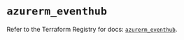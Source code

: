 # `azurerm_eventhub`

Refer to the Terraform Registry for docs: [`azurerm_eventhub`](https://registry.terraform.io/providers/hashicorp/azurerm/4.43.0/docs/resources/eventhub).
